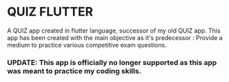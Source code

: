 # QUIZ FLUTTER

A QUIZ app created in flutter language, successor of my old QUIZ app. 
This app has been created with the main objective as it's predecessor : Provide a medium to practice various competitive exam questions. 

### UPDATE: This app is officially no longer supported as this app was meant to practice my coding skills.

